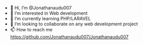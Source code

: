 - 👋 Hi, I’m @Jonathanaudu007
- 👀 I’m interested in Web development
- 🌱 I’m currently learning PHP/LARAVEL
- 💞️ I’m looking to collaborate on any web development project
- 📫 How to reach me https://github.com/Jonathanaudu007/Jonathanaudu007

<!---
Jonathanaudu007/Jonathanaudu007 is a ✨ special ✨ repository because its `README.md` (this file) appears on your GitHub profile.
You can click the Preview link to take a look at your changes.
--->
